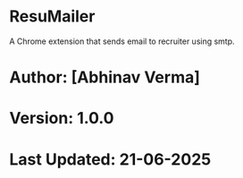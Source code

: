 # ResuMailer

A Chrome extension that sends email to recruiter using smtp.

# Author: [Abhinav Verma]

# Version: 1.0.0

# Last Updated: 21-06-2025
